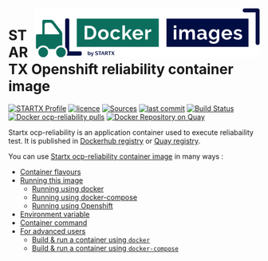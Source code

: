 <img align="right" src="https://raw.githubusercontent.com/startxfr/docker-images/master/.gitlab/img/logo-small.svg?sanitize=true">

# STARTX Openshift reliability container image

[![STARTX Profile](https://img.shields.io/badge/provider-startx-green.svg)](https://github.com/startxfr) [![licence](https://img.shields.io/github/license/startxfr/docker-images.svg)](https://gitlab.com/startx1/containers) [![Sources](https://img.shields.io/badge/startx-docker--images-blue.svg)](https://gitlab.com/startx1/containers/tree/master/Applications/ocp-reliability/)
[![last commit](https://img.shields.io/github/last-commit/startxfr/docker-images.svg)](https://gitlab.com/startx1/containers) [![Build Status](https://travis-ci.org/startxfr/docker-images.svg?branch=master)](https://travis-ci.org/startxfr/docker-images) [![Docker ocp-reliability pulls](https://img.shields.io/docker/pulls/startx/sv-ocp-reliability)](https://hub.docker.com/r/startx/sv-ocp-reliability) [![Docker Repository on Quay](https://quay.io/repository/startx/ocp-reliability/status "Docker Repository on Quay")](https://quay.io/repository/startx/ocp-reliability)

Startx ocp-reliability is an application container used to execute reliabaility test. It is published in
[Dockerhub registry](https://hub.docker.com/u/startx) or [Quay registry](https://quay.io/startx).

You can use [Startx ocp-reliability container image](https://docker-images.readthedocs.io/en/latest/Applications/ocp-reliability/) in many ways :

- [Container flavours](https://docker-images.readthedocs.io/en/latest/Applications/ocp-reliability/#container-flavours)
- [Running this image](https://docker-images.readthedocs.io/en/latest/Applications/ocp-reliability/#running-this-image)
  - [Running using docker](https://docker-images.readthedocs.io/en/latest/Applications/ocp-reliability/#running-using-docker)
  - [Running using docker-compose](https://docker-images.readthedocs.io/en/latest/Applications/ocp-reliability/#running-using-docker-compose)
  - [Running using Openshift](https://docker-images.readthedocs.io/en/latest/Applications/ocp-reliability/#running-using-openshift)
- [Environment variable](https://docker-images.readthedocs.io/en/latest/Applications/ocp-reliability/#environment-variable)
- [Container command](https://docker-images.readthedocs.io/en/latest/Applications/ocp-reliability/#container-command)
- [For advanced users](https://docker-images.readthedocs.io/en/latest/Applications/ocp-reliability/#for-advanced-users)
  - [Build & run a container using `docker`](https://docker-images.readthedocs.io/en/latest/Applications/ocp-reliability/#build--run-a-container-using-docker)
  - [Build & run a container using `docker-compose`](https://docker-images.readthedocs.io/en/latest/Applications/ocp-reliability/#build--run-a-container-using-docker-compose)
